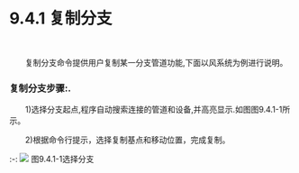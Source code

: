 # 9.4.1 复制分支
<br/>

&emsp;&emsp;复制分支命令提供用户复制某一分支管道功能,下面以风系统为例进行说明。

### **复制分支步骤:**.

&emsp;&emsp;1)选择分支起点,程序自动搜索连接的管道和设备,并高亮显示.如图图9.4.1\-1所示。

&emsp;&emsp;2)根据命令行提示，选择复制基点和移动位置，完成复制。

:-: ![](images/538.png)
图9.4.1\-1选择分支

